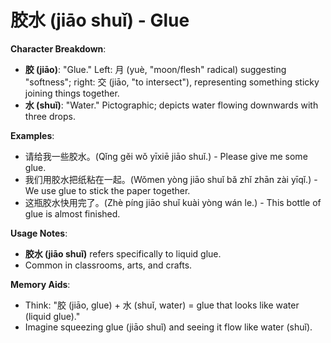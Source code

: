 # **胶水 (jiāo shuǐ) - Glue**

**Character Breakdown**:  
- **胶 (jiāo)**: "Glue." Left: 月 (yuè, "moon/flesh" radical) suggesting "softness"; right: 交 (jiāo, "to intersect"), representing something sticky joining things together.  
- **水 (shuǐ)**: "Water." Pictographic; depicts water flowing downwards with three drops.

**Examples**:  
- 请给我一些胶水。(Qǐng gěi wǒ yīxiē jiāo shuǐ.) - Please give me some glue.  
- 我们用胶水把纸粘在一起。(Wǒmen yòng jiāo shuǐ bǎ zhǐ zhān zài yīqǐ.) - We use glue to stick the paper together.  
- 这瓶胶水快用完了。(Zhè píng jiāo shuǐ kuài yòng wán le.) - This bottle of glue is almost finished.

**Usage Notes**:  
- **胶水 (jiāo shuǐ)** refers specifically to liquid glue.  
- Common in classrooms, arts, and crafts.

**Memory Aids**:  
- Think: "胶 (jiāo, glue) + 水 (shuǐ, water) = glue that looks like water (liquid glue)."  
- Imagine squeezing glue (jiāo shuǐ) and seeing it flow like water (shuǐ).